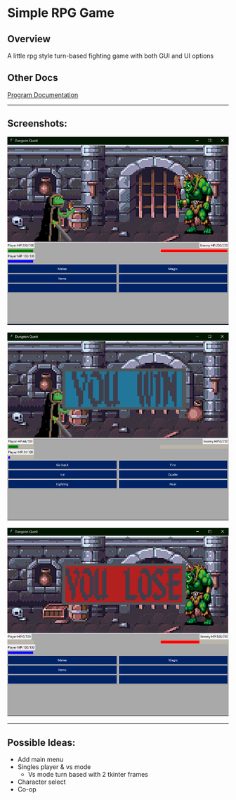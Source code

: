 # Simple RPG Game

## Overview

A little rpg style turn-based fighting game with both GUI and UI options

## Other Docs

[Program Documentation](docs/documentation.md)




---
## Screenshots:

![Normal GUI](docs/screenshots/rpg-game.PNG)

![Win GUI](docs/screenshots/rpg-win.PNG)

![Lose GUI](docs/screenshots/rpg-lose.PNG)

---
## Possible Ideas:
- Add main menu
- Singles player & vs mode
  - Vs mode turn based with 2 tkinter frames
- Character select
- Co-op
